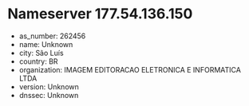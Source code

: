 # Nameserver 177.54.136.150

* as_number: 262456
* name: Unknown
* city: São Luís
* country: BR
* organization: IMAGEM EDITORACAO ELETRONICA E INFORMATICA LTDA
* version: Unknown
* dnssec: Unknown
